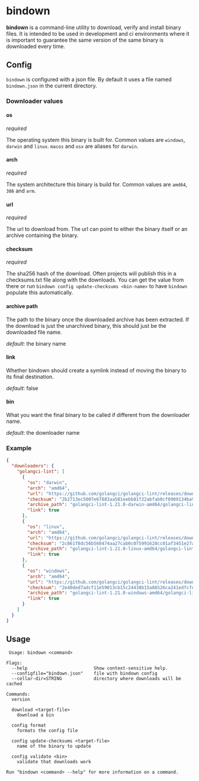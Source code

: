 # bindown

**bindown** is a command-line utility to download, verify and install binary files. It is intended to be used in
development and ci environments where it is important to guarantee the same version of the same binary is downloaded
every time.

## Config

`bindown` is configured with a json file. By default it uses a file named `bindown.json` in the current directory.

### Downloader values

#### os 
_required_

The operating system this binary is built for. Common values are `windows`, `darwin` and `linux`. `macos` and `osx` are
aliases for `darwin`.

#### arch
_required_

The system architecture this binary is build for. Common values are `amd64`, `386` and `arm`.

#### url
_required_

The url to download from. The url can point to either the binary itself or an archive containing the binary.

#### checksum
_required_

The sha256 hash of the download. Often projects will publish this in a checksums.txt file along with the downloads. You
can get the value from there or run `bindown config update-checksums <bin-name>` to have `bindown` populate this
automatically.

#### archive path

The path to the binary once the downloaded archive has been extracted. If the download is just the unarchived binary,
this should just be the downloaded file name.

_default_: the binary name

#### link

Whether bindown should create a symlink instead of moving the binary to its final destination.

_default_: false

#### bin

What you want the final binary to be called if different from the downloader name.

_default_: the downloader name

### Example

```json
{
  "downloaders": {
    "golangci-lint": [
      {
        "os": "darwin",
        "arch": "amd64",
        "url": "https://github.com/golangci/golangci-lint/releases/download/v1.21.0/golangci-lint-1.21.0-darwin-amd64.tar.gz",
        "checksum": "2b2713ec5007e67883aa501eebb81f22abfab0cf0909134ba90f60a066db3760",
        "archive_path": "golangci-lint-1.21.0-darwin-amd64/golangci-lint",
        "link": true
      },
      {
        "os": "linux",
        "arch": "amd64",
        "url": "https://github.com/golangci/golangci-lint/releases/download/v1.21.0/golangci-lint-1.21.0-linux-amd64.tar.gz",
        "checksum": "2c861f8dc56b560474aa27cab0c075991628cc01af3451e27ac82f5d10d5106b",
        "archive_path": "golangci-lint-1.21.0-linux-amd64/golangci-lint",
        "link": true
      },
      {
        "os": "windows",
        "arch": "amd64",
        "url": "https://github.com/golangci/golangci-lint/releases/download/v1.21.0/golangci-lint-1.21.0-windows-amd64.zip",
        "checksum": "2e40ded7adcf11e59013cb15c24438b15a86526ca241edfcfdf1abd73a5280a8",
        "archive_path": "golangci-lint-1.21.0-windows-amd64/golangci-lint.exe",
        "link": true
      }
    ]
  }
}
```


## Usage

```
 Usage: bindown <command>

Flags:
  --help                         Show context-sensitive help.
  --configfile="bindown.json"    file with bindown config
  --cellar-dir=STRING            directory where downloads will be cached

Commands:
  version

  download <target-file>
    download a bin

  config format
    formats the config file

  config update-checksums <target-file>
    name of the binary to update

  config validate <bin>
    validate that downloads work

Run "bindown <command> --help" for more information on a command.
```
